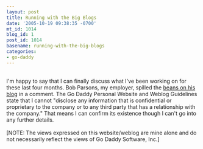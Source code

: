 ```yaml
---
layout: post
title: Running with the Big Blogs
date: '2005-10-19 09:38:35 -0700'
mt_id: 1014
blog_id: 1
post_id: 1014
basename: running-with-the-big-blogs
categories:
- go-daddy
---
```

<br />I'm happy to say that I can finally discuss what I've been working on for these last four months. Bob Parsons, my employer, spilled the <a href="http://www.bobparsons.com/ThebestwaytogetcooperationOnpatrolwiththePhoenixPDAwinedrinkingmonkeyt.html?serendipity[searchTerm]=#c8861">beans on his blog</a> in a comment. The Go Daddy Personal Website and Weblog Guidelines state that I cannot "disclose any information that is confidential or proprietary to the company or to any third party that has a relationship with the company." That means I can confirm its existence though I can't go into any further details.<br /><br />[NOTE: The views expressed on this website/weblog are mine alone and do not necessarily reflect the views of Go Daddy Software, Inc.]<br /><br /><br />
